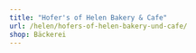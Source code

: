 ```yaml
---
title: "Hofer's of Helen Bakery & Cafe"
url: /helen/hofers-of-helen-bakery-und-cafe/
shop: Bäckerei
---
```

